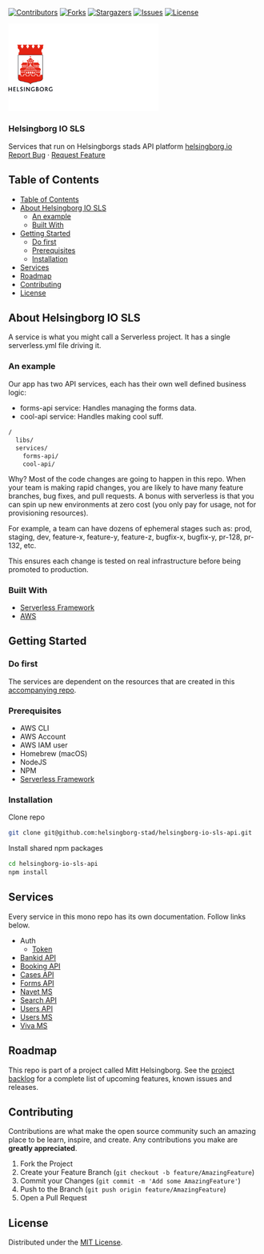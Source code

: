 <!-- SHIELDS -->
[![Contributors][contributors-shield]][contributors-url]
[![Forks][forks-shield]][forks-url]
[![Stargazers][stars-shield]][stars-url]
[![Issues][issues-shield]][issues-url]
[![License][license-shield]][license-url]

<p>
  <a href="https://github.com/helsingborg-stad/helsingborg-io-sls-api">
    <img src="images/hbg-github-logo-combo.png" alt="Logo" width="300">
  </a>
</p>
<h3>Helsingborg IO SLS</h3>
<p>
  Services that run on Helsingborgs stads API platform <a href="https://helsingborg.io/">helsingborg.io</a>
  <br />
  <a href="https://github.com/helsingborg-stad/helsingborg-io-sls-api/issues">Report Bug</a>
  ·
  <a href="https://github.com/helsingborg-stad/helsingborg-io-sls-api/issues">Request Feature</a>
</p>


## Table of Contents
- [Table of Contents](#table-of-contents)
- [About Helsingborg IO SLS](#about-helsingborg-io-sls)
  - [An example](#an-example)
  - [Built With](#built-with)
- [Getting Started](#getting-started)
  - [Do first](#do-first)
  - [Prerequisites](#prerequisites)
  - [Installation](#installation)
- [Services](#services)
- [Roadmap](#roadmap)
- [Contributing](#contributing)
- [License](#license)


## About Helsingborg IO SLS
A service is what you might call a Serverless project. It has a single serverless.yml file driving it.


### An example

Our app has two API services, each has their own well defined business logic:

- forms-api service: Handles managing the forms data.
- cool-api service: Handles making cool suff.

```
/
  libs/
  services/
    forms-api/
    cool-api/
```

Why? Most of the code changes are going to happen in this repo. When your team is making rapid changes, you are likely to have many feature branches, bug fixes, and pull requests. A bonus with serverless is that you can spin up new environments at zero cost (you only pay for usage, not for provisioning resources).

For example, a team can have dozens of ephemeral stages such as: prod, staging, dev, feature-x, feature-y, feature-z, bugfix-x, bugfix-y, pr-128, pr-132, etc.

This ensures each change is tested on real infrastructure before being promoted to production.


### Built With

* [Serverless Framework](https://www.serverless.com/)
* [AWS](https://aws.amazon.com)


## Getting Started


### Do first

The services are dependent on the resources that are created in this [accompanying repo](https://github.com/helsingborg-stad/helsingborg-io-sls-resources).

### Prerequisites

- AWS CLI
- AWS Account
- AWS IAM user
- Homebrew (macOS)
- NodeJS
- NPM
- [Serverless Framework](https://serverless.com/)


### Installation


Clone repo
```sh
git clone git@github.com:helsingborg-stad/helsingborg-io-sls-api.git
```

Install shared npm packages
```sh
cd helsingborg-io-sls-api
npm install
```

## Services
Every service in this mono repo has its own documentation. Follow links below.

- Auth
  - [Token](/services/auth/token)
- [Bankid API](/services/bankid-api)
- [Booking API](/services/booking-api)
- [Cases API](/services/cases-api)
- [Forms API](/services/forms-api)
- [Navet MS](/services/navet-ms)
- [Search API](/services/search-api)
- [Users API](/services/users-api)
- [Users MS](/services/users-ms)
- [Viva MS](/services/viva-ms)



## Roadmap
This repo is part of a project called Mitt Helsingborg. See the [project backlog](https://share.clickup.com/l/h/6-33382576-1/763b706816dbf53) for a complete list of upcoming features, known issues and releases.



## Contributing

Contributions are what make the open source community such an amazing place to be learn, inspire, and create. Any contributions you make are **greatly appreciated**.

1. Fork the Project
2. Create your Feature Branch (`git checkout -b feature/AmazingFeature`)
3. Commit your Changes (`git commit -m 'Add some AmazingFeature'`)
4. Push to the Branch (`git push origin feature/AmazingFeature`)
5. Open a Pull Request



## License

Distributed under the [MIT License][license-url].


<!-- MARKDOWN LINKS & IMAGES -->
<!-- https://www.markdownguide.org/basic-syntax/#reference-style-links -->
[contributors-shield]: https://img.shields.io/github/contributors/helsingborg-stad/helsingborg-io-sls-api.svg?style=flat-square
[contributors-url]: https://github.com/helsingborg-stad/helsingborg-io-sls-api/graphs/contributors
[forks-shield]: https://img.shields.io/github/forks/helsingborg-stad/helsingborg-io-sls-api.svg?style=flat-square
[forks-url]: https://github.com/helsingborg-stad/helsingborg-io-sls-api/network/members
[stars-shield]: https://img.shields.io/github/stars/helsingborg-stad/helsingborg-io-sls-api.svg?style=flat-square
[stars-url]: https://github.com/helsingborg-stad/helsingborg-io-sls-api/stargazers
[issues-shield]: https://img.shields.io/github/issues/helsingborg-stad/helsingborg-io-sls-api.svg?style=flat-square
[issues-url]: https://github.com/helsingborg-stad/helsingborg-io-sls-api/issues
[license-shield]: https://img.shields.io/github/license/helsingborg-stad/helsingborg-io-sls-api.svg?style=flat-square
[license-url]: https://raw.githubusercontent.com/helsingborg-stad/helsingborg-io-sls-api/master/LICENSE
